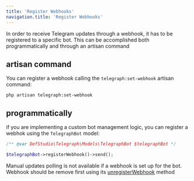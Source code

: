 ```yaml
---
title: 'Register Webhooks'
navigation.title: 'Register Webhooks'
---
```


In order to receive Telegram updates through a webhook, it has to be registered to a specific bot. This can be accomplished both programmatically and through an artisan command

## artisan command

You can register a webhook calling the `telegraph:set-webhook` artisan command:

```shell
php artisan telegraph:set-webhook
```

## programmatically

if you are implementing a custom bot management logic, you can register a webhok using the `TelegraphBot` model:

```php
/** @var DefStudio\Telegraph\Models\TelegraphBot $telegraphBot */

$telegraphBot->registerWebhook()->send();
```

<alert type="alert">Manual updates polling is not available if a webhook is set up for the bot. Webhook should be remove first using its [unregisterWebhook](/webhooks/deleting-webhooks) method</alert>

